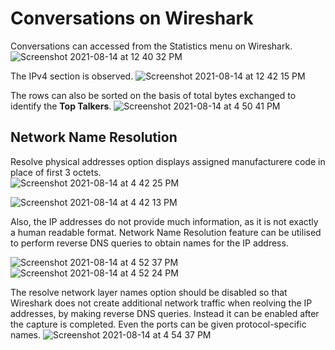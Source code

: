 # Conversations on Wireshark

Conversations can accessed from the Statistics menu on Wireshark.
![Screenshot 2021-08-14 at 12 40 32 PM](https://user-images.githubusercontent.com/42912140/129438355-3b2e7869-e84b-48f9-b99c-2a1e191ce3a1.png)   


The IPv4 section is observed.
![Screenshot 2021-08-14 at 12 42 15 PM](https://user-images.githubusercontent.com/42912140/129438386-41cd9047-a017-4337-8098-58d4003ef5bf.png)    



The rows can also be sorted on the basis of total bytes exchanged to identify the **Top Talkers**. 
![Screenshot 2021-08-14 at 4 50 41 PM](https://user-images.githubusercontent.com/42912140/129444749-191b085a-a357-476d-b22a-d9f09efe6ced.png)

## Network Name Resolution

Resolve physical addresses option displays assigned manufacturere code in place of first 3 octets.   
![Screenshot 2021-08-14 at 4 42 25 PM](https://user-images.githubusercontent.com/42912140/129444766-30b1aa12-5817-4c65-a998-54654acc56e6.png)

![Screenshot 2021-08-14 at 4 42 13 PM](https://user-images.githubusercontent.com/42912140/129444756-62f79db4-fee2-4b6c-9457-3ca401455867.png)


Also, the IP addresses do not provide much information, as it is not exactly a human readable format. Network Name Resolution feature can be utilised to perform reverse DNS queries to obtain names for the IP address. 

![Screenshot 2021-08-14 at 4 52 37 PM](https://user-images.githubusercontent.com/42912140/129444809-2406576a-1cf6-40b8-8ec2-e406f3f3ecb7.png)
![Screenshot 2021-08-14 at 4 52 24 PM](https://user-images.githubusercontent.com/42912140/129444812-a8465d5d-0729-4a9c-8518-9e1863cc6374.png)


The resolve network layer names option should be disabled so that Wireshark does not create additional network traffic when reolving the IP addresses, by making reverse DNS queries. Instead it can be enabled after the capture is completed. Even the ports can be given protocol-specific names.
![Screenshot 2021-08-14 at 4 54 37 PM](https://user-images.githubusercontent.com/42912140/129444860-763e9650-04a6-4a02-b8a4-e81a9fac663e.png)



